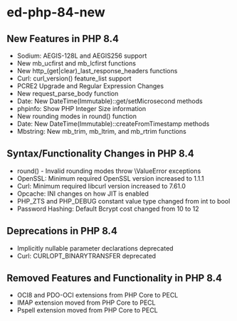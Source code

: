 # ed-php-84-new

## New Features in PHP 8.4

- Sodium: AEGIS-128L and AEGIS256 support
- New mb_ucfirst and mb_lcfirst functions
- New http_(get|clear)_last_response_headers functions
- Curl: curl_version() feature_list support
- PCRE2 Upgrade and Regular Expression Changes
- New request_parse_body function
- Date: New DateTime(Immutable)::get/setMicrosecond methods
- phpinfo: Show PHP Integer Size information
- New rounding modes in round() function
- Date: New DateTime(Immutable)::createFromTimestamp methods
- Mbstring: New mb_trim, mb_ltrim, and mb_rtrim functions

## Syntax/Functionality Changes in PHP 8.4

- round() - Invalid rounding modes throw \ValueError exceptions
- OpenSSL: Minimum required OpenSSL version increased to 1.1.1
- Curl: Minimum required libcurl version increased to 7.61.0
- Opcache: INI changes on how JIT is enabled
- PHP_ZTS and PHP_DEBUG constant value type changed from int to bool
- Password Hashing: Default Bcrypt cost changed from 10 to 12

## Deprecations in PHP 8.4

- Implicitly nullable parameter declarations deprecated
- Curl: CURLOPT_BINARYTRANSFER deprecated

## Removed Features and Functionality in PHP 8.4

- OCI8 and PDO-OCI extensions from PHP Core to PECL
- IMAP extension moved from PHP Core to PECL
- Pspell extension moved from PHP Core to PECL
